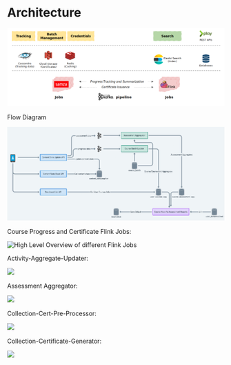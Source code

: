 # Architecture

![](<../../../.gitbook/assets/tracking and credentials.png>)

Flow Diagram

![](<../../../.gitbook/assets/Screenshot from 2021-12-01 20-03-04.png>)

Course Progress and Certificate Flink Jobs:

![High Level Overview of different Flink Jobs](../../../.gitbook/assets/CourseProgress\_CertGenerator.png)

Activity-Aggregate-Updater:

![](https://lh4.googleusercontent.com/XojjQ2Ly89ZfMKYS\_hMhG-QDv8kd0WTVu-NXsvxlKSnZaTSjMdfSGsPp35PJciNPaGTk1k1BY8Q082YgTPWcgX-W6yxP-oJn0AGIglxBLCJ4cIvFEX84PtPywXIz8iUDITk5YGxJ)

Assessment Aggregator:

![](https://lh5.googleusercontent.com/RvaZsbGRec4vqH0Y38JwJnycp0wc\_0L6P8n703ghvrLxt\_dv65KIGKAlPo2iSrHRfDah29Tw1bqjT8cpmjRLEGWR8RGrbTTW4ZO-Ecbrv7V8ZHDwSrvMLI0\_ZD8oDU41VfRaLFk2)

Collection-Cert-Pre-Processor:

![](https://lh6.googleusercontent.com/r9em8rYCDCyMHAnsDoF3YVoWZl87pyvtlkymOWMKGUcGXveNVOvQfcWNN822yteM8lFdFgTw75vchxldMkBQy4GxDRPy0rfnIgzYK1a4e3Rfb4LHwkHd8QQlZDdMFzvQK04Kzfxp)

Collection-Certificate-Generator:

![](https://lh4.googleusercontent.com/k66mFVxanwt4IfuMEapG2S7Yt0OnGryB4E1A9\_zah-EDUZeCZ5zNMYdb00lkCe6vIKoz74VLeCqQxe2gCYxnEN1LklhJNSZq6n7Ue4ieDRBAxLoCzMnnSSJ3NGT1h9juCULnOysq)
